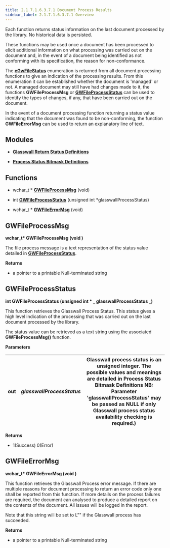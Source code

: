 ```yaml
---
title: 2.1.7.1.6.3.7.1 Document Process Results
sidebar_label: 2.1.7.1.6.3.7.1 Overview
---
```

Each function returns status information on the last document processed by the library. No historical data is persisted.

These functions may be used once a document has been processed to elicit additional information on what processing was carried out on the document and, in the event of a document being identified as not conforming with its specification, the reason for non-conformance.

The [**eGwFileStatus**](2_1_7_1_6_3_7_2-ret_stat_def.md#egwfilestatus) enumeration is returned from all document processing functions to give an indication of the processing results. From this enumeration it can be established whether the document is &#39;managed&#39; or not. A managed document may still have had changes made to it, the functions  **GWFileProcessMsg**  or [**GWFileProcessStatus**](#gwfileprocessstatus) can be used to identify the types of changes, if any, that have been carried out on the document.

In the event of a document processing function returning a status value indicating that the document was found to be non-conforming, the function  **GWFileErrorMsg**  can be used to return an explanatory line of text.

## Modules

- [**Glasswall Return Status Definitions**](2_1_7_1_6_3_7_2-ret_stat_def.md)

- [**Process Status Bitmask Definitions**](2_1_7_1_6_3_7_3-status_bitmask_def.md)

## Functions

- wchar\_t \* [**GWFileProcessMsg**](#gwfileprocessmsg) (void)

- int [**GWFileProcessStatus**](#gwfileprocessstatus) (unsigned int \*glasswallProcessStatus)

- wchar\_t \* [**GWFileErrorMsg**](#gwfileerrormsg) (void)

## GWFileProcessMsg

**wchar\_t\* GWFileProcessMsg (void )**

The file process message is a text representation of the status value detailed in [**GWFileProcessStatus**](#gwfileprocessstatus).

**Returns**

- a pointer to a printable Null-terminated string

## GWFileProcessStatus

**int GWFileProcessStatus (unsigned int \* **_ **glasswallProcessStatus** _**)**

This function retrieves the Glasswall Process Status. This status gives a high level indication of the processing that was carried out on the last document processed by the library.

The status value can be retrieved as a text string using the associated **GWFileProcessMsg()** function.

**Parameters**

| out | _glasswallProcessStatus_ | Glasswall process status is an unsigned integer. The possible values and meanings are detailed in  **Process Status Bitmask Definitions**  NB: Parameter &#39;glasswallProcessStatus&#39; may be passed as NULL if only Glasswall process status availability checking is required.) |
| --- | --- | --- |

**Returns**

- 1(Success) 0(Error)

## GWFileErrorMsg

**wchar\_t\* GWFileErrorMsg (void )**

This function retrieves the Glasswall Process error message. If there are multiple reasons for document processing to return an error code only one shall be reported from this function. If more details on the process failures are required, the document can analysed to produce a detailed report on the contents of the document. All issues will be logged in the report.

Note that this string will be set to L&quot;&quot; if the Glasswall process has succeeded.

**Returns**

- a pointer to a printable Null-terminated string